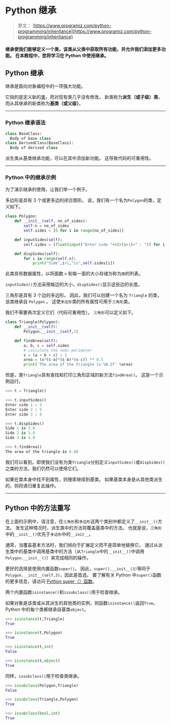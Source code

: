 # Python 继承

> 原文： [https://www.programiz.com/python-programming/inheritance](https://www.programiz.com/python-programming/inheritance)

#### 继承使我们能够定义一个类，该类从父类中获取所有功能，并允许我们添加更多功能。 在本教程中，您将学习在 Python 中使用继承。

## Python 继承

继承是面向对象编程中的一项强大功能。

它指的是定义新的[类](/python-programming/class)，而对现有类几乎没有修改。 新类称为**派生（或子级）类**，而从其继承的新类称为**基类（或父级）**。

* * *

### Python 继承语法

```py
class BaseClass:
  Body of base class
class DerivedClass(BaseClass):
  Body of derived class
```

派生类从基类继承功能，可以在其中添加新功能。 这导致代码的可重用性。

* * *

### Python 中的继承示例

为了演示继承的使用，让我们举一个例子。

多边形是具有 3 个或更多边的闭合图形。 说，我们有一个名为`Polygon`的类，定义如下。

```py
class Polygon:
    def __init__(self, no_of_sides):
        self.n = no_of_sides
        self.sides = [0 for i in range(no_of_sides)]

    def inputSides(self):
        self.sides = [float(input("Enter side "+str(i+1)+" : ")) for i in range(self.n)]

    def dispSides(self):
        for i in range(self.n):
            print("Side",i+1,"is",self.sides[i])
```

此类具有数据属性，以将面数 `n` 和每一面的大小存储为称为`面`的列表。

`inputSides()`方法采用每边的大小，`dispSides()`显示这些边的长度。

三角形是具有 3 个边的多边形。 因此，我们可以创建一个名为 `Triangle` 的类，该类继承自 `Polygon` 。 这使`多边形`类的所有属性可用于`三角形`类。

我们不需要再次定义它们（代码可重用性）。 `三角形`可以定义如下。

```py
class Triangle(Polygon):
    def __init__(self):
        Polygon.__init__(self,3)

    def findArea(self):
        a, b, c = self.sides
        # calculate the semi-perimeter
        s = (a + b + c) / 2
        area = (s*(s-a)*(s-b)*(s-c)) ** 0.5
        print('The area of the triangle is %0.2f' %area)
```

但是，类`Triangle`具有查找和打印三角形区域的新方法`findArea()`。 这是一个示例运行。

```py
>>> t = Triangle()

>>> t.inputSides()
Enter side 1 : 3
Enter side 2 : 5
Enter side 3 : 4

>>> t.dispSides()
Side 1 is 3.0
Side 2 is 5.0
Side 3 is 4.0

>>> t.findArea()
The area of the triangle is 6.00
```

我们可以看到，即使我们没有为类`Triangle`分别定义`inputSides()`或`dispSides()`之类的方法，我们仍然可以使用它们。

如果在类本身中找不到属性，则搜索继续到基类。 如果基类本身是从其他类派生的，则将递归重复此操作。

* * *

## Python 中的方法重写

在上面的示例中，请注意，在`三角形`和`多边形`这两个类别中都定义了`__init__()`方法。 发生这种情况时，派生类中的方法将覆盖基类中的方法。 也就是说，`三角形`中的`__init__()`优先于`多边形`中的`__init__`。

通常，当覆盖基本方法时，我们倾向于扩展定义而不是简单地替换它。 通过从派生类中的基类中调用基类中的方法（从`Triangle`中的`__init__()`中调用`Polygon.__init__()`）来完成相同的操作。

更好的选择是使用内置函数`super()`。 因此，`super().__init__(3)`等同于`Polygon.__init__(self,3)`，因此是首选。 要了解有关 Python 中`super()`函数的更多信息，请访问 [Python super（）函数](http://rhettinger.wordpress.com/2011/05/26/super-considered-super/)。

两个内置函数`isinstance()`和`issubclass()`用于检查继承。

如果对象是该类或从其派生的其他类的实例，则函数`isinstance()`返回`True`。 Python 中的每个类都继承自基类`object`。

```py
>>> isinstance(t,Triangle)
True

>>> isinstance(t,Polygon)
True

>>> isinstance(t,int)
False

>>> isinstance(t,object)
True
```

同样，`issubclass()`用于检查类继承。

```py
>>> issubclass(Polygon,Triangle)
False

>>> issubclass(Triangle,Polygon)
True

>>> issubclass(bool,int)
True
```